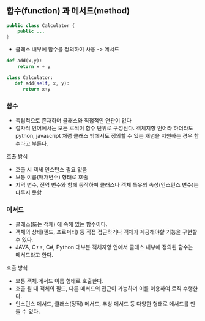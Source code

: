## 함수(function) 과 메서드(method)

```java
public class Calculator {
    public ...
}
```
- 클래스 내부에 함수를 정의하여 사용 -> 메서드

```python
def add(x,y):
    return x + y

class Calculator:
   def add(self, x, y):
      return x+y
```
### 함수
- 독립적으로 존재하며 클래스와 직접적인 연관이 없다
- 절차적 언어에서는 모든 로직이 함수 단위로 구성된다. 객체지향 언어라 하더라도 python, javascript 처럼 클래스 밖에서도 정의할 수 있는 개념을 지원하는 경우 함수라고 부른다.

호출 방식
- 호출 시 객체 인스턴스 필요 없음
- 보통 이름(매개변수) 형태로 호출
- 지역 변수, 전역 변수와 함께 동작하며 클래스나 객체 특유의 속성(인스턴스 변수)는 다루지 못함

### 메서드
- 클래스(또는 객체) 에 속해 있는 함수이다.
- 객체의 상태(필드, 프로퍼티) 등 직접 접근하거나 객체가 제공해야할 기능을 구현할 수 있다.
- JAVA, C++, C#, Python 대부분 객체지향 언에서 클래스 내부에 정의된 함수는 메서드라고 한다.

호출 방식
- 보통 객체.메서드 이름 형태로 호출한다.
- 호출 될 때 객체의 필드, 다른 메서드의 접근이 가능하며 이를 이용하여 로직 수행한다.
- 인스턴스 메서드, 클래스(정적) 메서드, 추상 메서드 등 다양한 형태로 메서드를 만들 수 있다.
